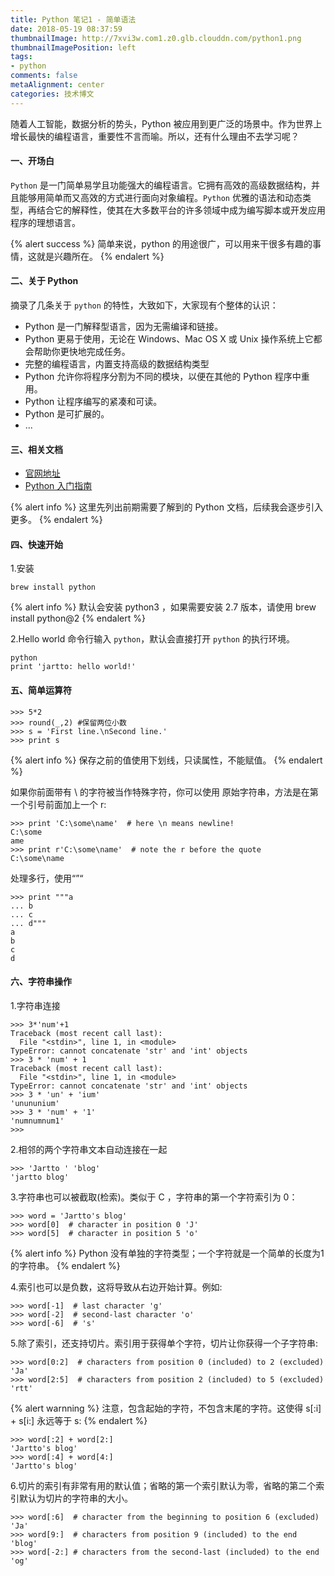 ```yaml
---
title: Python 笔记1 - 简单语法
date: 2018-05-19 08:37:59
thumbnailImage: http://7xvi3w.com1.z0.glb.clouddn.com/python1.png
thumbnailImagePosition: left
tags: 
- python
comments: false
metaAlignment: center
categories: 技术博文
---
```

随着人工智能，数据分析的势头，Python 被应用到更广泛的场景中。作为世界上增长最快的编程语言，重要性不言而喻。所以，还有什么理由不去学习呢？
<!-- more -->
#### 一、开场白
`Python` 是一门简单易学且功能强大的编程语言。它拥有高效的高级数据结构，并且能够用简单而又高效的方式进行面向对象编程。`Python` 优雅的语法和动态类型，再结合它的解释性，使其在大多数平台的许多领域中成为编写脚本或开发应用程序的理想语言。

{% alert success %}
简单来说，python 的用途很广，可以用来干很多有趣的事情，这就是兴趣所在。
{% endalert %}

#### 二、关于 Python
摘录了几条关于 `python` 的特性，大致如下，大家现有个整体的认识：
- Python 是一门解释型语言，因为无需编译和链接。
- Python 更易于使用，无论在 Windows、Mac OS X 或 Unix 操作系统上它都会帮助你更快地完成任务。
- 完整的编程语言，内置支持高级的数据结构类型
- Python 允许你将程序分割为不同的模块，以便在其他的 Python 程序中重用。
- Python 让程序编写的紧凑和可读。
- Python 是可扩展的。
- ...

#### 三、相关文档
- [官网地址](https://www.python.org)
- [Python 入门指南](http://www.runoob.com/manual/pythontutorial/docs/html/)

{% alert info %}
这里先列出前期需要了解到的 Python 文档，后续我会逐步引入更多。
{% endalert %}

#### 四、快速开始
1.安装
```
brew install python
```
{% alert info %}
默认会安装 python3 ，如果需要安装 2.7 版本，请使用 brew install python@2
{% endalert %}

2.Hello world
命令行输入 `python`，默认会直接打开 `python` 的执行环境。
```
python
print 'jartto: hello world!'
```

#### 五、简单运算符
```
>>> 5*2
>>> round(_,2) #保留两位小数
>>> s = 'First line.\nSecond line.'
>>> print s
```

{% alert info %}
保存之前的值使用下划线，只读属性，不能赋值。
{% endalert %}

如果你前面带有 \ 的字符被当作特殊字符，你可以使用 原始字符串，方法是在第一个引号前面加上一个 r:
```
>>> print 'C:\some\name'  # here \n means newline!
C:\some
ame
>>> print r'C:\some\name'  # note the r before the quote
C:\some\name
```

处理多行，使用“”“
```
>>> print """a
... b
... c
... d"""
a
b
c
d
```

#### 六、字符串操作
1.字符串连接
```
>>> 3*'num'+1
Traceback (most recent call last):
  File "<stdin>", line 1, in <module>
TypeError: cannot concatenate 'str' and 'int' objects
>>> 3 * 'num' + 1
Traceback (most recent call last):
  File "<stdin>", line 1, in <module>
TypeError: cannot concatenate 'str' and 'int' objects
>>> 3 * 'un' + 'ium'
'unununium'
>>> 3 * 'num' + '1'
'numnumnum1'
>>>
```

2.相邻的两个字符串文本自动连接在一起
```
>>> 'Jartto ' 'blog'
'jartto blog'
```

3.字符串也可以被截取(检索)。类似于 C ，字符串的第一个字符索引为 0：
```
>>> word = 'Jartto's blog'
>>> word[0]  # character in position 0 'J'
>>> word[5]  # character in position 5 'o'
```

{% alert info %}
Python 没有单独的字符类型；一个字符就是一个简单的长度为1的字符串。
{% endalert %}

4.索引也可以是负数，这将导致从右边开始计算。例如:
```
>>> word[-1]  # last character 'g'
>>> word[-2]  # second-last character 'o'
>>> word[-6]  # 's'
```

5.除了索引，还支持切片。索引用于获得单个字符，切片让你获得一个子字符串:
```
>>> word[0:2]  # characters from position 0 (included) to 2 (excluded) 'Ja'
>>> word[2:5]  # characters from position 2 (included) to 5 (excluded) 'rtt'
```
{% alert warnning %}
注意，包含起始的字符，不包含末尾的字符。这使得 s[:i] + s[i:] 永远等于 s:
{% endalert %}

```
>>> word[:2] + word[2:]
'Jartto's blog'
>>> word[:4] + word[4:]
'Jartto's blog'
```

6.切片的索引有非常有用的默认值；省略的第一个索引默认为零，省略的第二个索引默认为切片的字符串的大小。
```
>>> word[:6]  # character from the beginning to position 6 (excluded)
'Ja'
>>> word[9:]  # characters from position 9 (included) to the end
'blog'
>>> word[-2:] # characters from the second-last (included) to the end
'og'
```